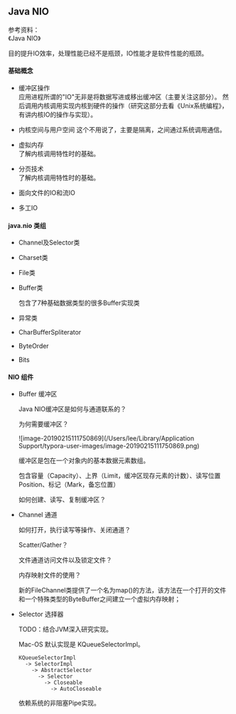 ## Java NIO

参考资料：  
《Java NIO》

目的提升IO效率，处理性能已经不是瓶颈，IO性能才是软件性能的瓶颈。

#### 基础概念
+ 缓冲区操作  
    应用进程所谓的"IO"无非是将数据写进或移出缓冲区（主要关注这部分）。
    然后调用内核调用实现内核到硬件的操作（研究这部分去看《Unix系统编程》，有讲内核IO的操作与实现）。
    
+ 内核空间与用户空间
    这个不用说了，主要是隔离，之间通过系统调用通信。
    
+ 虚拟内存  
    了解内核调用特性时的基础。
    
+ 分页技术  
    了解内核调用特性时的基础。
    
+ 面向文件的IO和流IO
  
+ 多工IO

#### java.nio 类组

+ Channel及Selector类

+ Charset类

+ File类

+ Buffer类

    包含了7种基础数据类型的很多Buffer实现类

+ 异常类

+ CharBufferSpliterator

+ ByteOrder

+ Bits

#### NIO 组件

+ Buffer 缓冲区 

  Java NIO缓冲区是如何与通道联系的？

  为何需要缓冲区？

  ![image-20190215111750869](/Users/lee/Library/Application Support/typora-user-images/image-20190215111750869.png)

  缓冲区是包在一个对象内的基本数据元素数组。  

  包含容量（Capacity）、上界（Limit，缓冲区现存元素的计数）、读写位置Position、标记（Mark，备忘位置） 

  如何创建、读写、复制缓冲区？

+ Channel 通道  

  如何打开，执行读写等操作、关闭通道？
  
  Scatter/Gather？
  
  文件通道访问文件以及锁定文件？
  
  内存映射文件的使用？
  
  新的FileChannel类提供了一个名为map()的方法，该方法在一个打开的文件和一个特殊类型的ByteBuffer之间建立一个虚拟内存映射；
  
+ Selector 选择器  

  TODO：结合JVM深入研究实现。

  Mac-OS 默认实现是 KQueueSelectorImpl。
  ```
  KQueueSelectorImpl
    -> SelectorImpl
      -> AbstractSelector
        -> Selector
          -> Closeable
            -> AutoCloseable
  ```
  依赖系统的非阻塞Pipe实现。
  